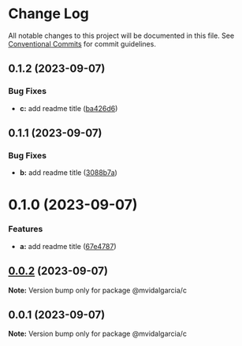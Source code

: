 # Change Log

All notable changes to this project will be documented in this file.
See [Conventional Commits](https://conventionalcommits.org) for commit guidelines.

## 0.1.2 (2023-09-07)


### Bug Fixes

* **c:** add readme title ([ba426d6](https://github.com/mvidalgarcia/dummy-monorepo/commit/ba426d6c2d58f08be5716985e24811d682a1b4d8))





## 0.1.1 (2023-09-07)


### Bug Fixes

* **b:** add readme title ([3088b7a](https://github.com/mvidalgarcia/dummy-monorepo/commit/3088b7ac8c03869d236b108373489a61d7d72e64))





# 0.1.0 (2023-09-07)


### Features

* **a:** add readme title ([67e4787](https://github.com/mvidalgarcia/dummy-monorepo/commit/67e4787e7ca79e7c8bfe0a210e8682333035e97d))





## [0.0.2](https://github.com/mvidalgarcia/dummy-monorepo/compare/@mvidalgarcia/c@0.0.1...@mvidalgarcia/c@0.0.2) (2023-09-07)

**Note:** Version bump only for package @mvidalgarcia/c





## 0.0.1 (2023-09-07)

**Note:** Version bump only for package @mvidalgarcia/c
